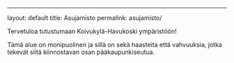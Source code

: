 ---
layout: default
title: Asujamisto
permalink: asujamisto/

Tervetuloa tutustumaan Koivukylä-Havukoski ympäristöön!

Tämä alue on monipuolinen ja sillä on sekä haasteita että vahvuuksia, jotka tekevät siitä kiinnostavan osan pääkaupunkiseutua.
